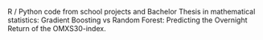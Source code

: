 R / Python code from school projects and Bachelor Thesis in mathematical statistics: 
Gradient Boosting vs Random Forest: Predicting the Overnight Return of the OMXS30-index.
